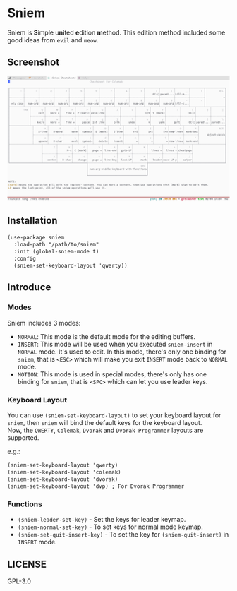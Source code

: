 # Sniem

Sniem is **S**imple u**ni**ted **e**dition **m**ethod. This edition method included some good ideas from `evil` and `meow`.  

## Screenshot

![](./screenshot.png)

## Installation

```emacs-lisp
(use-package sniem
  :load-path "/path/to/sniem"
  :init (global-sniem-mode t)
  :config
  (sniem-set-keyboard-layout 'qwerty))
```

## Introduce

### Modes

Sniem includes 3 modes:

- `NORMAL`: This mode is the default mode for the editing buffers.
- `INSERT`: This mode will be used when you executed `sniem-insert` in `NORMAL` mode. It's used to edit. In this mode, there's only one binding for `sniem`, that is `<ESC>` which will make you exit `INSERT` mode back to `NORMAL` mode.
- `MOTION`: This mode is used in special modes, there's only has one binding for `sniem`, that is `<SPC>` which can let you use leader keys.

### Keyboard Layout

You can use `(sniem-set-keyboard-layout)` to set your keyboard layout for `sniem`, then `sniem` will bind the default keys for the keyboard layout.  
Now, the `QWERTY`, `Colemak`, `Dvorak` and `Dvorak Programmer` layouts are supported.

e.g.:
```emacs-lisp
(sniem-set-keyboard-layout 'qwerty)
(sniem-set-keyboard-layout 'colemak)
(sniem-set-keyboard-layout 'dvorak)
(sniem-set-keyboard-layout 'dvp) ; For Dvorak Programmer
```

### Functions

- `(sniem-leader-set-key)` - Set the keys for leader keymap.
- `(sniem-normal-set-key)` - To set keys for normal mode keymap.
- `(sniem-set-quit-insert-key)` - To set the key for `(sniem-quit-insert)` in `INSERT` mode.

## LICENSE
GPL-3.0
